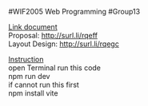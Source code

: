 #WIF2005 Web Programming
#Group13

<ins>Link document</ins><br>
Proposal: http://surl.li/rqeff <br>
Layout Design: http://surl.li/rqegc <br>

<ins>Instruction</ins><br>
open Terminal run this code<br>
npm run dev <br>
if cannot run this first <br>
npm install vite 
